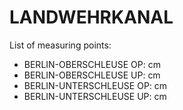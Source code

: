 # LANDWEHRKANAL

List of measuring points:

* BERLIN-OBERSCHLEUSE OP: <Value topic="rivers/pegel-online/LWK/BERLIN-OBERSCHLEUSE OP/measurementValue"/> cm
* BERLIN-OBERSCHLEUSE UP: <Value topic="rivers/pegel-online/LWK/BERLIN-OBERSCHLEUSE UP/measurementValue"/> cm
* BERLIN-UNTERSCHLEUSE OP: <Value topic="rivers/pegel-online/LWK/BERLIN-UNTERSCHLEUSE OP/measurementValue"/> cm
* BERLIN-UNTERSCHLEUSE UP: <Value topic="rivers/pegel-online/LWK/BERLIN-UNTERSCHLEUSE UP/measurementValue"/> cm
